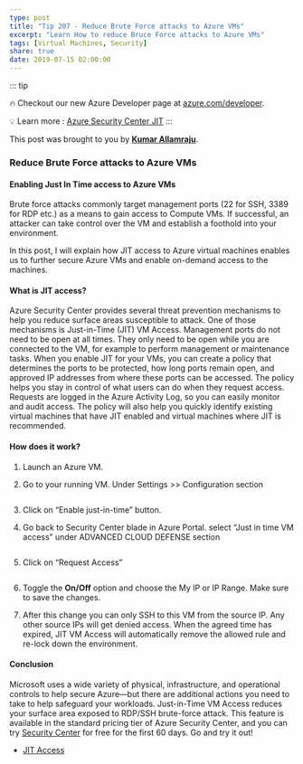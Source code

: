 ```yaml
---
type: post
title: "Tip 207 - Reduce Brute Force attacks to Azure VMs"
excerpt: "Learn How to reduce Bruce Force attacks to Azure VMs"
tags: [Virtual Machines, Security]
share: true
date: 2019-07-15 02:00:00
---
```


::: tip

:fire: Checkout our new Azure Developer page at [azure.com/developer](https://azure.com/developer?WT.mc_id=azure-azuredevtips-azureappsdev).

:bulb: Learn more : [Azure Security Center JIT](https://azure.microsoft.com/en-ca/services/security-center/?WT.mc_id=docs-azuredevtips-azureappsdev)
:::

This post was brought to you by **[Kumar Allamraju](https://twitter.com/kumarallamraju)**. 

### Reduce Brute Force attacks to Azure VMs

#### Enabling Just In Time access to Azure VMs
 
Brute force attacks commonly target management ports (22 for SSH, 3389 for RDP etc.)  as a means to gain access to Compute VMs. If successful, an attacker can take control over the VM and establish a foothold into your environment.

In this post, I will explain how JIT access to Azure virtual machines enables us to further secure Azure VMs and enable on-demand access to the machines.

#### What is JIT access?

Azure Security Center provides several threat prevention mechanisms to help you reduce surface areas susceptible to attack. One of those mechanisms is Just-in-Time (JIT) VM Access. Management ports do not need to be open at all times. They only need to be open while you are connected to the VM, for example to perform management or maintenance tasks. When you enable JIT for your VMs, you can create a policy that determines the ports to be protected, how long ports remain open, and approved IP addresses from where these ports can be accessed. The policy helps you stay in control of what users can do when they request access. Requests are logged in the Azure Activity Log, so you can easily monitor and audit access. The policy will also help you quickly identify existing virtual machines that have JIT enabled and virtual machines where JIT is recommended.

#### How does it work? 

1. Launch an Azure VM.

2. Go to your running VM. Under Settings >> Configuration section

<img :src="$withBase('/files/jit-step1.jpg')">

3. Click on “Enable just-in-time” button.

4. Go back to Security Center blade in Azure Portal. select “Just in time VM access” under ADVANCED CLOUD DEFENSE section

<img :src="$withBase('/files/jit-step2.jpg')">


5. Click on “Request Access” 

<img :src="$withBase('/files/jit-step3.jpg')">

6. Toggle the **On/Off** option and choose the My IP or IP Range. Make sure to save the changes.

7. After this change you can only SSH to this VM from the source IP. Any other source IPs will get denied access. When the agreed time has expired, JIT VM Access will automatically remove the allowed rule and re-lock down the environment.

#### Conclusion

Microsoft uses a wide variety of physical, infrastructure, and operational controls to help secure Azure—but there are additional actions you need to take to help safeguard your workloads. Just-in-Time VM Access reduces your surface area exposed to RDP/SSH brute-force attack. This feature is available in the standard pricing tier of Azure Security Center, and you can try [Security Center](https://azure.microsoft.com/en-us/free/?WT.mc_id=azure-azuredevtips-azureappsdev) for free for the first 60 days. Go and try it out!

* [JIT Access](https://www.youtube.com/watch?v=UOQb2FcdQnU?WT.mc_id=youtube-azuredevtips-azureappsdev)





